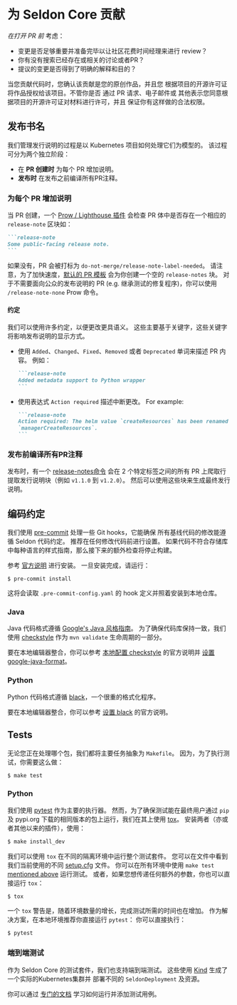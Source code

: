 # 为 Seldon Core 贡献

_在打开 PR 前_ 考虑：

- 变更是否足够重要并准备完毕以让社区花费时间经理来进行 review？
- 你有没有搜索已经存在或相关的讨论或者PR？
- 提议的变更是否得到了明确的解释和目的？

当您贡献代码时，您确认该贡献是您的原创作品，并且您
根据项目的开源许可证将作品授权给该项目。不管你是否
通过 PR 请求、电子邮件或
其他表示您同意根据项目的开源许可证对材料进行许可，并且
保证你有这样做的合法权限。

## 发布书名

我们管理发行说明的过程是以 Kubernetes 项目如何处理它们为模型的。
该过程可分为两个独立阶段：

- 在 **PR 创建时** 为每个 PR 增加说明。
- **发布时** 在发布之前编译所有PR注释。

### 为每个 PR 增加说明

当 PR 创建，一个 [Prow / Lighthouse
插件](https://prow.k8s.io/command-help#release_note_none) 会检查 PR 体中是否存在一个相应的 `release-note` 区块如：

````md
```release-note
Some public-facing release note.
```
````

如果没有，PR 会被打标为 `do-not-merge/release-note-label-needed`。
请注意，为了加快速度，[默认的 PR 模板](https://github.com/SeldonIO/seldon-core/blob/master/.github/PULL_REQUEST_TEMPLATE.md)
会为你创建一个空的 `release-notes` 块。
对于不需要面向公众的发布说明的 PR (e.g. 继承测试的修复程序)，你可以使用 `/release-note-none` Prow 命令。

#### 约定

我们可以使用许多约定，以便更改更具语义。
这些主要基于关键字，这些关键字将影响发布说明的显示方式。

- 使用 `Added`、`Changed`、`Fixed`、`Removed` 或者 `Deprecated` 单词来描述 PR 内容。
  例如：
  
  ````md
  ```release-note
  Added metadata support to Python wrapper
  ```
  ````

- 使用表达式 `Action required` 描述中断更改。
  For example:

  ````md
  ```release-note
  Action required: The helm value `createResources` has been renamed
  `managerCreateResources`.
  ```
  ````

### 发布前编译所有PR注释

发布时，有一个 [release-notes命令](https://github.com/kubernetes/release/blob/master/cmd/release-notes/README.md)
会在 2 个特定标签之间的所有 PR 上爬取行提取发行说明块（例如 `v1.1.0` 到 `v1.2.0`）。
然后可以使用这些块来生成最终发行说明。

## 编码约定

我们使用 [pre-commit](https://pre-commit.com/) 处理一些 Git hooks，它能确保
所有基线代码的修改能遵循 Seldon 代码约定。
推荐在任何修改代码前进行设置。
如果代码不符合存储库中每种语言的样式指南，那么接下来的额外检查将停止构建。

参考 [官方说明](https://pre-commit.com/#install) 进行安装。
一旦安装完成，请运行：

```console
$ pre-commit install
```

这将会读取 `.pre-commit-config.yaml` 的 hook 定义并照着安装到本地仓库。

### Java

Java 代码格式遵循 [Google's Java 风格指南](https://google.github.io/styleguide/javaguide.html)。
为了确保代码库保持一致，我们使用
[checkstyle](https://github.com/checkstyle/checkstyle) 作为 `mvn validate` 生命周期的一部分。

要在本地编辑器整合，你可以参考 [本地配置 checkstyle](https://checkstyle.org/beginning_development.html) 的官方说明并
[设置 google-java-format](https://github.com/google/google-java-format#using-the-formatter)。

### Python

Python 代码格式遵循 [black](https://github.com/psf/black)，一个很重的格式化程序。

要在本地编辑器整合，你可以参考 [设置 black](https://github.com/psf/black#editor-integration) 的官方说明。

## Tests

无论您正在处理哪个包，我们都将主要任务抽象为 `Makefile`。
因为，为了执行测试，你需要这么做：

```bash
$ make test
```

### Python

我们使用 [pytest](https://docs.pytest.org/en/latest/) 作为主要的执行器。
然而，为了确保测试能在最终用户通过 `pip` 及 pypi.org 下载的相同版本的包上运行，我们在其上使用 [tox](https://tox.readthedocs.io/en/latest/)。
安装两者（亦或者其他以来的插件），使用：

```bash
$ make install_dev
```

我们可以使用 `tox` 在不同的隔离环境中运行整个测试套件。
您可以在文件中看到我们当前使用的不同
[setup.cfg](https://github.com/SeldonIO/seldon-core/blob/master/python/setup.cfg)
文件。
你可以在所有环境中使用 `make test` [mentioned above](#Tests) 运行测试。
或者，如果您想传递任何额外的参数，你也可以直接运行 `tox`：

```bash
$ tox
```

一个 `tox` 警告是，随着环境数量的增长，完成测试所需的时间也在增加。
作为解决方案，在本地环境推荐你直接运行 `pytest`：
你可以直接执行：

```bash
$ pytest
```

### 端到端测试

作为 Seldon Core 的测试套件，我们也支持端到端测试。
这些使用 [Kind](https://github.com/kubernetes-sigs/kind) 生成了一个实际的Kubernetes集群并
部署不同的 `SeldonDeployment` 及资源。

你可以通过 [专门的文档](https://docs.seldon.io/projects/seldon-core/en/latest/developer/e2e.html) 学习如何运行并添加测试用例。
